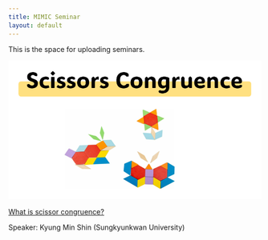 ```yaml
---
title: MIMIC Seminar
layout: default
---
```


This is the space for uploading seminars.

![scissors-congruence](/images/seminar/scissors-congruence.PNG)

[What is scissor congruence?](https://www.youtube.com/watch?v=J_wDWke60WM)

Speaker: Kyung Min Shin (Sungkyunkwan University)
